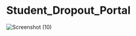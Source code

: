 # Student_Dropout_Portal
![Screenshot (10)](https://github.com/Vishalsingh1004/Student_Dropout_Portal/assets/169203604/ab21d528-da0d-4dbd-92e4-f5ec64ddab63)
